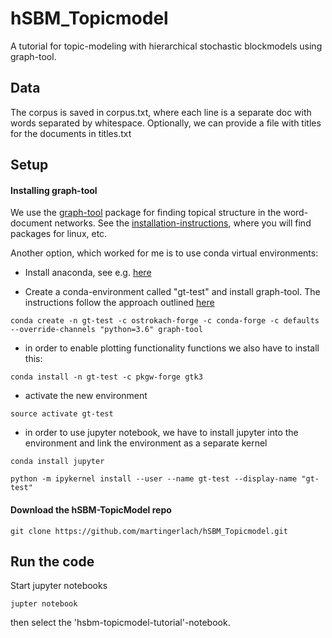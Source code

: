 # hSBM_Topicmodel

A tutorial for topic-modeling with hierarchical stochastic blockmodels using graph-tool.


## Data

The corpus is saved in corpus.txt, where each line is a separate doc with words separated by whitespace.
Optionally, we can provide a file with titles for the documents in titles.txt

## Setup

#### Installing graph-tool

We use the [graph-tool](https://graph-tool.skewed.de/) package for finding topical structure in the word-document networks. 
See the [installation-instructions](https://git.skewed.de/count0/graph-tool/wikis/installation-instructions), where you will find packages for linux, etc.

Another option, which worked for me is to use conda virtual environments:

- Install anaconda, see e.g. [here](https://www.digitalocean.com/community/tutorials/how-to-install-the-anaconda-python-distribution-on-ubuntu-16-04)

- Create a conda-environment called "gt-test" and install graph-tool. The instructions follow the approach outlined [here](https://gitlab.com/ostrokach-forge/graph-tool)

`conda create -n gt-test -c ostrokach-forge -c conda-forge -c defaults --override-channels "python=3.6" graph-tool`

- in order to enable plotting functionality functions we also have to install this:

`conda install -n gt-test -c pkgw-forge gtk3`

- activate the new environment

`source activate gt-test`

- in order to use jupyter notebook, we have to install jupyter into the environment and link the environment as a separate kernel

`conda install jupyter`

`python -m ipykernel install --user --name gt-test --display-name "gt-test"`

#### Download the hSBM-TopicModel repo

`git clone https://github.com/martingerlach/hSBM_Topicmodel.git`

## Run the code

Start jupyter notebooks

`jupter notebook`

then select the 'hsbm-topicmodel-tutorial'-notebook.


